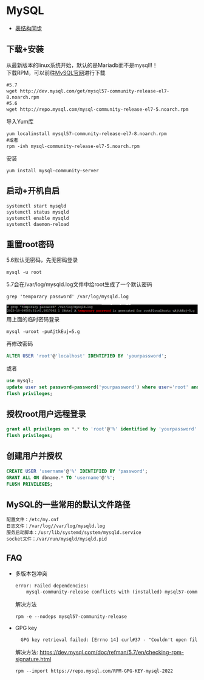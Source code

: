 # MySQL

- [表结构同步](mysql-schema-sync.md)

## 下载+安装
从最新版本的linux系统开始，默认的是Mariadb而不是mysql!!！ <br>
下载RPM，可以前往[MySQL官网](http://dev.mysql.com/downloads/repo/yum/)进行下载
```shell
#5.7
wget http://dev.mysql.com/get/mysql57-community-release-el7-8.noarch.rpm
#5.6
wget http://repo.mysql.com/mysql-community-release-el7-5.noarch.rpm
```
导入Yum库
```shell
yum localinstall mysql57-community-release-el7-8.noarch.rpm
#或者
rpm -ivh mysql-community-release-el7-5.noarch.rpm
```
安装
```shell
yum install mysql-community-server
```

## 启动+开机自启
```shell
systemctl start mysqld
systemctl status mysqld
systemctl enable mysqld
systemctl daemon-reload
```

## 重置root密码
5.6默认无密码，先无密码登录
```shell
mysql -u root
```
5.7会在/var/log/mysqld.log文件中给root生成了一个默认密码
```shell
grep 'temporary password' /var/log/mysqld.log
```
![img](images/mysql_default_password.png)
用上面的临时密码登录
```shell
mysql -uroot -puAjtkEuj=5.g
```
再修改密码
```sql
ALTER USER 'root'@'localhost' IDENTIFIED BY 'yourpassword';
```
或者
```sql
use mysql;  
update user set password=password('yourpassword') where user='root' and host='localhost';  
flush privileges;  
```

## 授权root用户远程登录
```sql
grant all privileges on *.* to 'root'@'%' identified by 'yourpassword' with grant option;  
flush privileges;
```

## 创建用户并授权
```sql
CREATE USER 'username'@'%' IDENTIFIED BY 'password';
GRANT ALL ON dbname.* TO 'username'@'%';
FLUSH PRIVILEGES;
```

## MySQL的一些常用的默认文件路径
```txt
配置文件：/etc/my.cnf 
日志文件：/var/log//var/log/mysqld.log 
服务启动脚本：/usr/lib/systemd/system/mysqld.service 
socket文件：/var/run/mysqld/mysqld.pid
```

## FAQ
- 多版本包冲突
  ```txt
  error: Failed dependencies:
	  mysql-community-release conflicts with (installed) mysql57-community-release-el7-8.noarch
	```
	解决方法
	```shell
	rpm -e --nodeps mysql57-community-release
	```
- GPG key
  ```txt
	GPG key retrieval failed: [Errno 14] curl#37 - "Couldn't open file /etc/pki/rpm-gpg/RPM-GPG-KEY-mysql"
	```
	解决方法: https://dev.mysql.com/doc/refman/5.7/en/checking-rpm-signature.html
	```shell
	rpm --import https://repo.mysql.com/RPM-GPG-KEY-mysql-2022
	```
